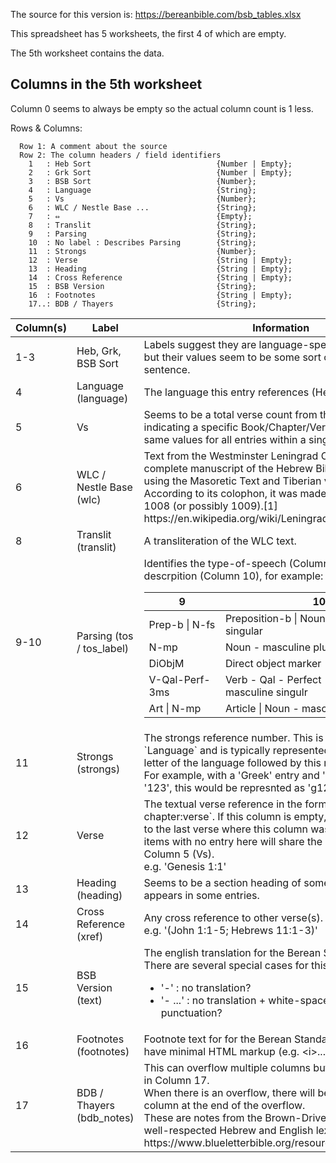 The source for this version is:
  https://bereanbible.com/bsb_tables.xlsx

This spreadsheet has 5 worksheets, the first 4 of which are empty.

The 5th worksheet contains the data.


## Columns in the 5th worksheet

Column 0 seems to always be empty so the actual column count is 1 less.

Rows & Columns:
```
  Row 1: A comment about the source
  Row 2: The column headers / field identifiers
    1   : Heb Sort                            {Number | Empty};
    2   : Grk Sort                            {Number | Empty};
    3   : BSB Sort                            {Number};
    4   : Language                            {String};
    5   : Vs                                  {Number};
    6   : WLC / Nestle Base ...               {String};
    7   : ⇔                                   {Empty};
    8   : Translit                            {String};
    9   : Parsing                             {String};
    10  : No label : Describes Parsing        {String};
    11  : Strongs                             {Number};
    12  : Verse                               {String | Empty};
    13  : Heading                             {String | Empty};
    14  : Cross Reference                     {String | Empty};
    15  : BSB Version                         {String};
    16  : Footnotes                           {String | Empty};
    17..: BDB / Thayers                       {String};
```

<table>
 <thead>
  <tr><th>Column(s)</th><th>Label</th><th>Information</th></tr>
 </thead>
 <tbody>
  <tr>
   <td>1-3</td>
   <td>Heb, Grk, BSB Sort</td>
   <td>
    Labels suggest they are language-specific sort orders but their values
    seem to be some sort of index into the sentence.
   </td>
  </tr>

  <tr>
   <td>4</td>
   <td>Language (language)</td>
   <td>
    The language this entry references (Hebrew | Greek).
   </td>
  </tr>

  <tr>
   <td>5</td>
   <td>Vs</td>
   <td>
    Seems to be a total verse count from the beginning indicating a
    specific Book/Chapter/Verse. This has the same values for all entries
    within a single verse.
   </td>
  </tr>

  <tr>
   <td>6</td>
   <td>WLC / Nestle Base (wlc)</td>
   <td>
    Text from the Westminster Leningrad Codex is the oldest complete
    manuscript of the Hebrew Bible in Hebrew, using the Masoretic Text and
    Tiberian vocalization.  According to its colophon, it was made in Cairo
    in AD 1008 (or possibly 1009).[1]
    <br />
      https://en.wikipedia.org/wiki/Leningrad_Codex
   </td>
  </tr>

  <tr>
   <td>8</td>
   <td>Translit (translit)</td>
   <td>
    A transliteration of the WLC text.
   </td>
  </tr>

  <tr>
   <td>9-10</td>
   <td>Parsing (tos / tos_label)</td>
   <td>
    Identifies the type-of-speech (Columnn 9) with descrpition (Column 10),
    for example:
    <table>
     <thead>
      <tr><th>9</th><th>10</th></tr>
     </thead>
     <tbody>
       <tr>
        <td>Prep-b | N-fs</td>
        <td>Preposition-b | Noun - feminine singular</td>
       </tr>
       <tr>
        <td>N-mp</td>
        <td>Noun - masculine plural</td>
       </tr>
       <tr>
        <td>DiObjM</td>
        <td>Direct object marker</td>
       </tr>
       <tr>
        <td>V-Qal-Perf-3ms</td>
        <td>Verb - Qal - Perfect - third person masculine singulr</td>
       </tr>
       <tr>
        <td>Art | N-mp</td>
        <td>Article | Noun - masculine singular</td>
       </tr>
     </tbody>
    </table>
   </td>
  </tr>

  <tr>
   <td>11</td>
   <td>Strongs (strongs)</td>
   <td>
     The strongs reference number. This is in relation to `Language` and is
     typically represented with the first letter of the language followed by
     this reference number. For example, with a 'Greek' entry and 'Strongs'
     value of '123', this would be represnted as 'g123'.
   </td>
  </tr>

  <tr>
   <td>12</td>
   <td>Verse</td>
   <td>
    The textual verse reference in the form `Book chapter:verse`.
    If this column is empty, the entry is related to the last verse where
    this column was NOT empty. All items with no entry here will share
    the same value for Column 5 (Vs).
    <br />
      e.g. 'Genesis 1:1'
   </td>
  </tr>

  <tr>
   <td>13</td>
   <td>Heading (heading)</td>
   <td>
    Seems to be a section heading of some sort that only appears in some
    entries.
   </td>
  </tr>

  <tr>
   <td>14</td>
   <td>Cross Reference (xref)</td>
   <td>
    Any cross reference to other verse(s).
    <br />
      e.g. '(John 1:1-5; Hebrews 11:1-3)'
   </td>
  </tr>

  <tr>
   <td>15</td>
   <td>BSB Version (text)</td>
   <td>
    The english translation for the Berean Standard Bible.
    <br />
    There are several special cases for this column:
    <ul>
      <li>'-'     : no translation?</li>
      <li>'- ...' : no translation + white-space-delimited punctuation?</li>
    </ul>
   </td>
  </tr>

  <tr>
   <td>16</td>
   <td>Footnotes (footnotes)</td>
   <td>
     Footnote text for for the Berean Standard Bible.
     This MAY have minimal HTML markup (e.g. &lt;i&gt;...&lt;/i&gt;).
   </td>
  </tr>

  <tr>
   <td>17</td>
   <td>BDB / Thayers (bdb_notes)</td>
   <td>
    This can overflow multiple columns but is fully contained in Column 17.
    <br />
    When there is an overflow, there will be one final, empty column at the end
    of the overflow.
    <br />
    These are notes from the Brown-Driver-Briggs lexicon, a well-respected
    Hebrew and English lexicon:
    <br />
      https://www.blueletterbible.org/resources/lexical/bdb.cfm
   </td>
  </tr>
 </tbody>
</table>
